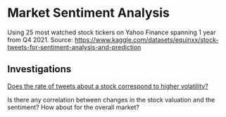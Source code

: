 # Market Sentiment Analysis

Using 25 most watched stock tickers on Yahoo Finance spanning 1 year from Q4 2021.
Source: https://www.kaggle.com/datasets/equinxx/stock-tweets-for-sentiment-analysis-and-prediction

## Investigations

[Does the rate of tweets about a stock correspond to higher volatility?](./volatility-correlation/findings.md)

Is there any correlation between changes in the stock valuation and the sentiment? How about for the overall market?